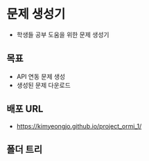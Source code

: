 # 문제 생성기
   * 학생들 공부 도움을 위한 문제 생성기
## 목표
   * API 연동 문제 생성
   * 생성된 문제 다운로드
## 배포 URL
   * https://kimyeongjo.github.io/project_ormi_1/
## 폴더 트리
